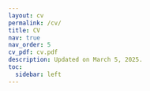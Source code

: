 ```yaml
---
layout: cv
permalink: /cv/
title: CV
nav: true
nav_order: 5
cv_pdf: cv.pdf
description: Updated on March 5, 2025.
toc:
  sidebar: left
---
```

